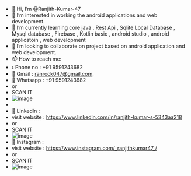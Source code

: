 - 👋 Hi, I’m @Ranjith-Kumar-47
- 👀 I’m interested in working the android applications and web development.
- 🌱 I’m currently learning core java , Rest Api , Sqlite Local Database , Mysql database ,  Firebase , Kotlin basic , android studio , android applicatoin , web development
- 💞️ I’m looking to collaborate on project based on android application and web development.
- 📫 How to reach me:
- 📞 Phone no : +91 9591243682
- 📧 Gmail : ranrock047@gmail.com.
- 💬 Whatsapp : +91 9591243682
- or 
- SCAN IT
- ![image](https://user-images.githubusercontent.com/113786288/191040296-80e5e954-8195-4797-a790-44678ba725e9.png)
- <br/>
- 🔗 LinkedIn : 
- visit website : https://www.linkedin.com/in/ranjith-kumar-s-5343aa218
- or 
- SCAN IT <br/>
- ![image](https://user-images.githubusercontent.com/113786288/191040862-6cd2a572-2304-4e68-b0d8-067e00cd3811.png)
- 🔗 Instagram : 
- visit website : https://www.instagram.com/_ranjithkumar47_/
- or
- SCAN IT 
- ![image](https://user-images.githubusercontent.com/113786288/191668998-b8b77f26-c304-4803-88d2-c8d5a357d96c.png)


<!---
Ranjith-Kumar-47/Ranjith-Kumar-47 is a ✨ special ✨ repository because its `README.md` (this file) appears on your GitHub profile.
You can click the Preview link to take a look at your changes.
--->
